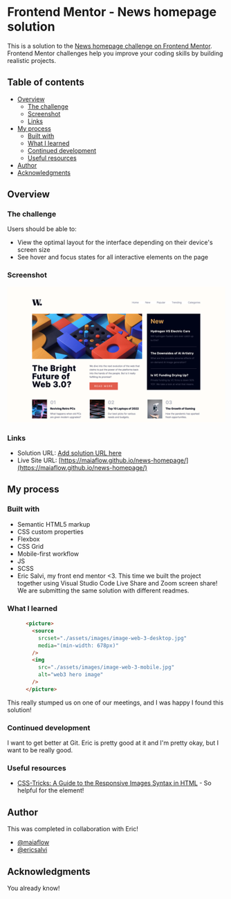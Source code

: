 # Frontend Mentor - News homepage solution

This is a solution to the [News homepage challenge on Frontend Mentor](https://www.frontendmentor.io/challenges/news-homepage-H6SWTa1MFl). Frontend Mentor challenges help you improve your coding skills by building realistic projects. 

## Table of contents

- [Overview](#overview)
  - [The challenge](#the-challenge)
  - [Screenshot](#screenshot)
  - [Links](#links)
- [My process](#my-process)
  - [Built with](#built-with)
  - [What I learned](#what-i-learned)
  - [Continued development](#continued-development)
  - [Useful resources](#useful-resources)
- [Author](#author)
- [Acknowledgments](#acknowledgments)

## Overview

### The challenge

Users should be able to:

- View the optimal layout for the interface depending on their device's screen size
- See hover and focus states for all interactive elements on the page

### Screenshot

![](./screenshot.png)

### Links

- Solution URL: [Add solution URL here](https://your-solution-url.com)
- Live Site URL: [https://maiaflow.github.io/news-homepage/](https://maiaflow.github.io/news-homepage/)

## My process

### Built with

- Semantic HTML5 markup
- CSS custom properties
- Flexbox
- CSS Grid
- Mobile-first workflow
- JS
- SCSS
- Eric Salvi, my front end mentor <3. This time we built the project together using Visual Studio Code Live Share and Zoom screen share! We are submitting the same solution with different readmes.

### What I learned

```html
      <picture>
        <source 
          srcset="./assets/images/image-web-3-desktop.jpg"
          media="(min-width: 678px)"
        />
        <img
          src="./assets/images/image-web-3-mobile.jpg"
          alt="web3 hero image"
        />
      </picture>
```

This really stumped us on one of our meetings, and I was happy I found this solution!

### Continued development

I want to get better at Git. Eric is pretty good at it and I'm pretty okay, but I want to be really good. 

### Useful resources

- [CSS-Tricks: A Guide to the Responsive Images Syntax in HTML](https://css-tricks.com/a-guide-to-the-responsive-images-syntax-in-html/) - So helpful for the <picture> element!

## Author

This was completed in collaboration with Eric!
- [@maiaflow](https://www.frontendmentor.io/profile/maiaflow)
- [@ericsalvi](https://www.frontendmentor.io/profile/ericsalvi)

## Acknowledgments

You already know!